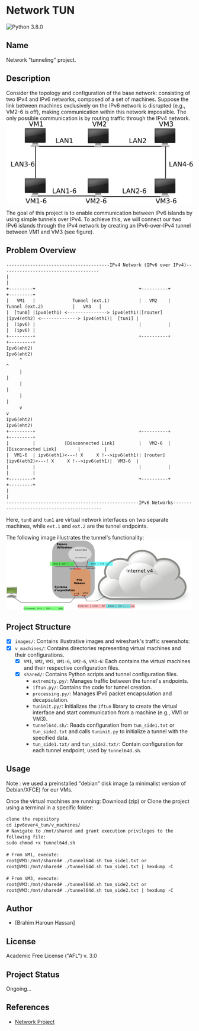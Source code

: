 # Network TUN
![Python 3.8.0](https://img.shields.io/badge/Python-3.8.0-yellow?style=plastic)

## Name
Network "tunneling" project.

## Description

Consider the topology and configuration of the base network: consisting of two IPv4 and IPv6 networks, composed of a set of machines.
Suppose the link between machines exclusively on the IPv6 network is disrupted (e.g., VM2-6 is off), making communication within this network impossible.
The only possible communication is by routing traffic through the IPv4 network.
![screenshot](images/network6.png)

The goal of this project is to enable communication between IPv6 islands by using simple tunnels over IPv4.
To achieve this, we will connect our two IPv6 islands through the IPv4 network by creating an IPv6-over-IPv4 tunnel between VM1 and VM3 (see figure).

## Problem Overview

    ---------------------------------------IPv4 Network (IPv6 over IPv4)-------------------------------------
    |                                                                                                       |
    +---------+                                       +----------+                                      +---------+
    |   VM1   |              Tunnel (ext.1)           |   VM2    |             Tunnel (ext.2)           |   VM3   |
    |  [tun0] |ipv4(eth1) <---------------> ipv4(eth1)|[router]  |ipv4(eth2) <--------------> ipv4(eth1)|  [tun1] |
    |  (ipv6) |                                       |          |                                      |  (ipv6) |
    +---------+                                       +----------+                                      +---------+
    Ipv6(eht2)                                                                                           Ipv6(eht2)
         ^                                                                                                  ^   
         |                                                                                                  |   
         |                                                                                                  |
         |                                                                                                  |
         v                                                                                                  v
    Ipv6(eht2)                                                                                          Ipv6(eht2)
    +---------+                                       +----------+                                      +---------+
    |         |           [Disconnected Link]         |   VM2-6  |           [Disconnected Link]        |         |
    |  VM1-6  | ipv6(eth1)<---! X     X !-->ipv6(eth1)| [router] |ipv6(eth2)<---! X     X !-->ipv6(eth1)|  VM3-6  |
    |         |                                       |          |                                      |         |
    +---------+                                       +----------+                                      +---------+
    |                                                                                                        |
    --------------------------------------------------IPv6 Networks-------------------------------------------

Here, `tun0` and `tun1` are virtual network interfaces on two separate machines, while `ext.1` and `ext.2` are the tunnel endpoints.

The following image illustrates the tunnel's functionality:
![screenshot](images/tunneld6.png)

## Project Structure

- [x] `images/`: Contains illustrative images and wireshark's traffic sreenshots:
- [x] `v_machines/`: Contains directories representing virtual machines and their configurations.
    - [x] `VM1`, `VM2`, `VM3`, `VM1-6`, `VM2-6`, `VM3-6`: Each contains the virtual machines and their respective configuration files.
    - [x] `shared/`: Contains Python scripts and tunnel configuration files.
        - `extremity.py/`: Manages traffic between the tunnel's endpoints.
        - `iftun.py/`: Contains the code for tunnel creation.
        - `processing.py/`: Manages IPv6 packet encapsulation and decapsulation.
        - `tuninit.py/`: Initializes the `Iftun` library to create the virtual interface and start communication from a machine (e.g., VM1 or VM3).
        - `tunnel64d.sh/`: Reads configuration from `tun_side1.txt` or `tun_side2.txt` and calls `tuninit.py` to initialize a tunnel with the specified data.
        - `tun_side1.txt/` and `tun_side2.txt/`: Contain configuration for each tunnel endpoint, used by `tunnel64d.sh`.

## Usage
Note : we used a preinstalled "debian" disk image (a minimalist version of Debian/XFCE) for our VMs.

Once the virtual machines are running:
Download (zip) or Clone the project using a terminal in a specific folder:

```
clone the repository
cd ipv6over4_tun/v_machines/
# Navigate to /mnt/shared and grant execution privileges to the following file:
sudo chmod +x tunnel64d.sh

# From VM1, execute:
root@VM1:/mnt/shared# ./tunnel64d.sh tun_side1.txt or root@VM1:/mnt/shared# ./tunnel64d.sh tun_side1.txt | hexdump -C

# From VM3, execute:
root@VM3:/mnt/shared# ./tunnel64d.sh tun_side2.txt or root@VM3:/mnt/shared# ./tunnel64d.sh tun_side2.txt | hexdump -C

```

## Author
- [Brahim Haroun Hassan]

## License
Academic Free License ("AFL") v. 3.0

## Project Status
Ongoing...

## References
- [Network Project](https://pageperso.lis-lab.fr/emmanuel.godard/enseignement/tps-reseaux/projet/)
